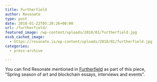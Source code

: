 ```yaml
---
title: Furtherfield
author: Resonate
type: post
date: 2018-01-22T05:20:26+00:00
url: /furtherfield/
featured_image: /wp-content/uploads/2018/01/furtherfield.jpg
essb_cached_image:
  - https://resonate.is/wp-content/uploads/2018/01/furtherfield.jpg
categories:
  - press-archive

---
```

You can find Resonate mentioned in [Furtherfield][1] as part of this piece, &#8220;Spring season of art and blockchain essays, interviews and events&#8221;.

 [1]: https://www.furtherfield.org/blockchain-imaginaries/